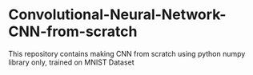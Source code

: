 # Convolutional-Neural-Network-CNN-from-scratch
This repository contains making CNN from scratch using python numpy library only, trained on MNIST Dataset

